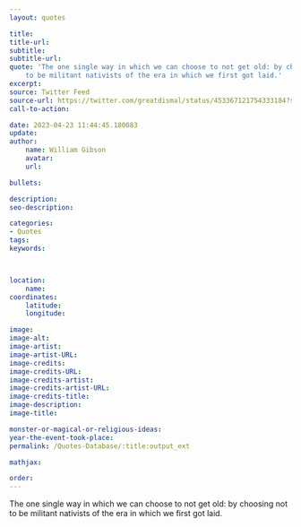 ```yaml
---
layout: quotes

title:
title-url:
subtitle:
subtitle-url:
quote: 'The one single way in which we can choose to not get old: by choosing not
    to be militant nativists of the era in which we first got laid.'
excerpt:
source: Twitter Feed
source-url: https://twitter.com/greatdismal/status/453367121754333184?s=61&t=xLITO7YGW5a-jEqio72W9A'
call-to-action:

date: 2023-04-23 11:44:45.180083
update:
author:
    name: William Gibson
    avatar:
    url:

bullets:

description:
seo-description:

categories:
- Quotes
tags:
keywords:



location:
    name:
coordinates:
    latitude:
    longitude:

image:
image-alt:
image-artist:
image-artist-URL:
image-credits:
image-credits-URL:
image-credits-artist:
image-credits-artist-URL:
image-credits-title:
image-description:
image-title:

monster-or-magical-or-religious-ideas:
year-the-event-took-place:
permalink: /Quotes-Database/:title:output_ext

mathjax:

order:
---
```


The one single way in which we can choose to not get old: by choosing not to be militant nativists of the era in which we first got laid.